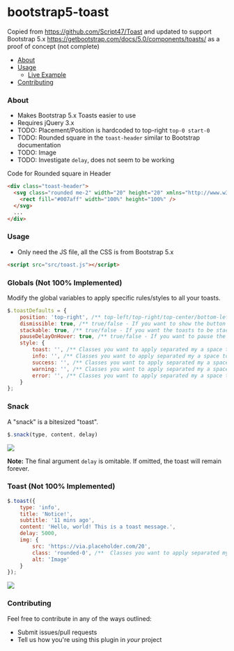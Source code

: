 # bootstrap5-toast

Copied from https://github.com/Script47/Toast and updated to support Bootstrap 5.x
https://getbootstrap.com/docs/5.0/components/toasts/
as a proof of concept (not complete)

* [About](#about)
* [Usage](#usage)
    * [Live Example](https://jsfiddle.net/47n5ygth/)
* [Contributing](#contributing)

### About

* Makes Bootstrap 5.x Toasts easier to use
* Requires jQuery 3.x
* TODO: Placement/Position is hardcoded to top-right `top-0 start-0`
* TODO: Rounded square in the `toast-header` similar to Bootstrap documentation
* TODO: Image
* TODO: Investigate `delay`, does not seem to be working

Code for Rounded square in Header

```html
<div class="toast-header">
  <svg class="rounded me-2" width="20" height="20" xmlns="http://www.w3.org/2000/svg"   preserveAspectRatio="xMidYMid slice" focusable="false" role="img">
    <rect fill="#007aff" width="100%" height="100%" />
  </svg>
  ...
</div>
```

### Usage

* Only need the JS file, all the CSS is from Bootstrap 5.x

```html
<script src="src/toast.js"></script>
```

### Globals (Not 100% Implemented)

Modify the global variables to apply specific rules/styles to all your toasts.

```javascript
$.toastDefaults = {
    position: 'top-right', /** top-left/top-right/top-center/bottom-left/bottom-right/bottom-center - Where the toast will show up **/
    dismissible: true, /** true/false - If you want to show the button to dismiss the toast manually **/
    stackable: true, /** true/false - If you want the toasts to be stackable **/
    pauseDelayOnHover: true, /** true/false - If you want to pause the delay of toast when hovering over the toast **/
    style: {
        toast: '', /** Classes you want to apply separated my a space to each created toast element (.toast) **/
        info: '', /** Classes you want to apply separated my a space to modify the "info" type style  **/
        success: '', /** Classes you want to apply separated my a space to modify the "success" type style  **/
        warning: '', /** Classes you want to apply separated my a space to modify the "warning" type style  **/
        error: '', /** Classes you want to apply separated my a space to modify the "error" type style  **/
    }
};
```

### Snack

A "snack" is a bitesized "toast".  

```javascript
$.snack(type, content, delay)
```

<img src="https://i.gyazo.com/165671094c4c956bf89a05f4d9f089b1.png">

**Note:** The final argument `delay` is omitable. If omitted, the toast will remain forever.

### Toast (Not 100% Implemented)

```javascript
$.toast({
    type: 'info',
    title: 'Notice!',
    subtitle: '11 mins ago',
    content: 'Hello, world! This is a toast message.',
    delay: 5000,
    img: {
        src: 'https://via.placeholder.com/20',
        class: 'rounded-0', /**  Classes you want to apply separated my a space to modify the image **/
        alt: 'Image'
    }
});
```

<img src="https://i.gyazo.com/63c444e180d5d18ef8a71df2969cc0cc.png">

### Contributing

Feel free to contribute in any of the ways outlined:

- Submit issues/pull requests
- Tell us how you're using this plugin in *your* project
